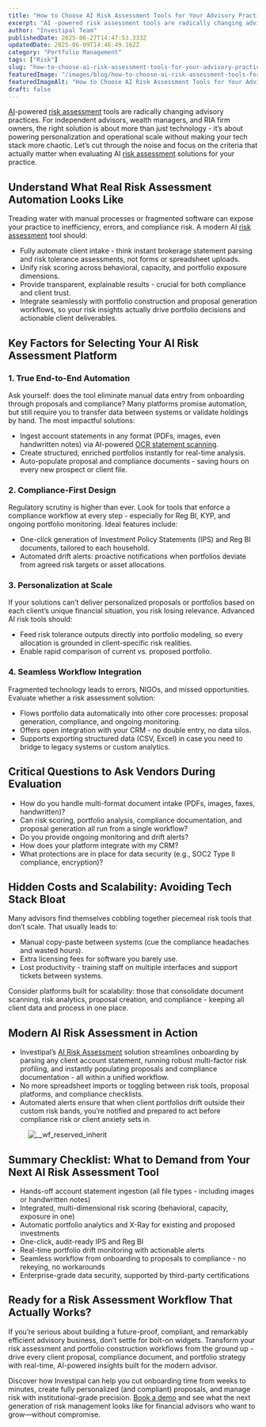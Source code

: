 ```yaml
---
title: "How to Choose AI Risk Assessment Tools for Your Advisory Practice"
excerpt: "AI -powered risk assessment tools are radically changing advisory practices. For independent advisors, wealth managers, and RIA firm owners, the right solution is about more than just technology - it’s about powering."
author: "Investipal Team"
publishedDate: 2025-06-27T14:47:53.333Z
updatedDate: 2025-06-09T14:46:49.162Z
category: "Portfolio Management"
tags: ["Risk"]
slug: "how-to-choose-ai-risk-assessment-tools-for-your-advisory-practice"
featuredImage: "/images/blog/how-to-choose-ai-risk-assessment-tools-for-your-advisory-practice__hero.png"
featuredImageAlt: "How to Choose AI Risk Assessment Tools for Your Advisory Practice"
draft: false
---
```

<p id=""><a href="/blog/tag/ai">AI</a>-powered <a href="/features/risk-management">risk assessment</a> tools are radically changing advisory practices. For independent advisors, wealth managers, and RIA firm owners, the right solution is about more than just technology - it’s about powering personalization and operational scale without making your tech stack more chaotic. Let’s cut through the noise and focus on the criteria that actually matter when evaluating AI <a href="/features/risk-management">risk assessment</a> solutions for your practice.</p><h2 id="">Understand What Real Risk Assessment Automation Looks Like</h2><p id="">Treading water with manual processes or fragmented software can expose your practice to inefficiency, errors, and compliance risk. A modern AI <a href="/features/risk-management">risk assessment</a> tool should:</p><ul id=""><li id="">Fully automate client intake - think instant brokerage statement parsing and risk tolerance assessments, not forms or spreadsheet uploads.</li><li id="">Unify risk scoring across behavioral, capacity, and portfolio exposure dimensions.</li><li id="">Provide transparent, explainable results - crucial for both compliance and client trust.</li><li id="">Integrate seamlessly with portfolio construction and proposal generation workflows, so your risk insights actually drive portfolio decisions and actionable client deliverables.</li></ul><h2 id="">Key Factors for Selecting Your AI Risk Assessment Platform</h2><h3 id="">1. True End-to-End Automation</h3><p id="">Ask yourself: does the tool eliminate manual data entry from onboarding through proposals and compliance? Many platforms promise automation, but still require you to transfer data between systems or validate holdings by hand. The most impactful solutions:</p><ul id=""><li id="">Ingest account statements in any format (PDFs, images, even handwritten notes) via AI-powered <a href="/features/investment-policy-statements" target="_blank" id="">OCR statement scanning</a>.</li><li id="">Create structured, enriched portfolios instantly for real-time analysis.</li><li id="">Auto-populate proposal and compliance documents - saving hours on every new prospect or client file.</li></ul><h3 id="">2. Compliance-First Design</h3><p id="">Regulatory scrutiny is higher than ever. Look for tools that enforce a compliance workflow at every step - especially for Reg BI, KYP, and ongoing portfolio monitoring. Ideal features include:</p><ul id=""><li id="">One-click generation of Investment Policy Statements (IPS) and Reg BI documents, tailored to each household.</li><li id="">Automated drift alerts: proactive notifications when portfolios deviate from agreed risk targets or asset allocations.</li></ul><h3 id="">3. Personalization at Scale</h3><p id="">If your solutions can’t deliver personalized proposals or portfolios based on each client’s unique financial situation, you risk losing relevance. Advanced AI risk tools should:</p><ul id=""><li id="">Feed risk tolerance outputs directly into portfolio modeling, so every allocation is grounded in client-specific risk realities.</li><li id="">Enable rapid comparison of current vs. proposed portfolio.</li></ul><h3 id="">4. Seamless Workflow Integration</h3><p id="">Fragmented technology leads to errors, NIGOs, and missed opportunities. Evaluate whether a risk assessment solution:</p><ul id=""><li id="">Flows portfolio data automatically into other core processes: proposal generation, compliance, and ongoing monitoring.</li><li id="">Offers open integration with your CRM - no double entry, no data silos.</li><li id="">Supports exporting structured data (CSV, Excel) in case you need to bridge to legacy systems or custom analytics.</li></ul><h2 id="">Critical Questions to Ask Vendors During Evaluation</h2><ul id=""><li id="">How do you handle multi-format document intake (PDFs, images, faxes, handwritten)?</li><li id="">Can risk scoring, portfolio analysis, compliance documentation, and proposal generation all run from a single workflow?</li><li id="">Do you provide ongoing monitoring and drift alerts?</li><li id="">How does your platform integrate with my CRM?</li><li id="">What protections are in place for data security (e.g., SOC2 Type II compliance, encryption)?</li></ul><h2 id="">Hidden Costs and Scalability: Avoiding Tech Stack Bloat</h2><p id="">Many advisors find themselves cobbling together piecemeal risk tools that don’t scale. That usually leads to:</p><ul id=""><li id="">Manual copy-paste between systems (cue the compliance headaches and wasted hours).</li><li id="">Extra licensing fees for software you barely use.</li><li id="">Lost productivity - training staff on multiple interfaces and support tickets between systems.</li></ul><p id="">Consider platforms built for scalability: those that consolidate document scanning, risk analytics, proposal creation, and compliance - keeping all client data and process in one place.</p><h2 id="">Modern AI Risk Assessment in Action</h2><ul id=""><li id="">Investipal’s <a href="/risk-assessment" id="">AI Risk Assessment</a> solution streamlines onboarding by parsing any client account statement, running robust multi-factor risk profiling, and instantly populating proposals and compliance documentation - all within a unified workflow.</li><li id="">No more spreadsheet imports or toggling between risk tools, proposal platforms, and compliance checklists.</li><li id="">Automated alerts ensure that when client portfolios drift outside their custom risk bands, you’re notified and prepared to act before compliance risk or client anxiety sets in.</li></ul><figure id="" class="w-richtext-figure-type-image w-richtext-align-fullwidth" style="max-width:2240px" data-rt-type="image" data-rt-align="fullwidth" data-rt-max-width="2240px"><div id=""><img src="/images/blog/how-to-choose-ai-risk-assessment-tools-for-your-advisory-practice__67e427017d376d221e46d672_Why_20Customer_20Acquisition_20Costs_20Are_20Rising_20for_20Financial_20Advisors_20_And_20What_20To_20Do_20About_20It__20_11_.png" loading="lazy" alt="__wf_reserved_inherit" width="auto" height="auto" id=""></div></figure><h2 id="">Summary Checklist: What to Demand from Your Next AI Risk Assessment Tool</h2><ul id=""><li id="">Hands-off account statement ingestion (all file types - including images or handwritten notes)</li><li id="">Integrated, multi-dimensional risk scoring (behavioral, capacity, exposure in one)</li><li id="">Automatic portfolio analytics and X-Ray for existing and proposed investments</li><li id="">One-click, audit-ready IPS and Reg BI</li><li id="">Real-time portfolio drift monitoring with actionable alerts</li><li id="">Seamless workflow from onboarding to proposals to compliance - no rekeying, no workarounds</li><li id="">Enterprise-grade data security, supported by third-party certifications</li></ul><h2 id="">Ready for a Risk Assessment Workflow That Actually Works?</h2><p id="">If you’re serious about building a future-proof, compliant, and remarkably efficient advisory business, don’t settle for bolt-on widgets. Transform your risk assessment and portfolio construction workflows from the ground up - drive every client proposal, compliance document, and portfolio strategy with real-time, AI-powered insights built for the modern advisor.</p><p id="">Discover how Investipal can help you cut onboarding time from weeks to minutes, create fully personalized (and compliant) proposals, and manage risk with institutional-grade precision. <a href="/book-a-demo" target="_blank" id="">Book a demo</a> and see what the next generation of risk management looks like for financial advisors who want to grow—without compromise.</p>
